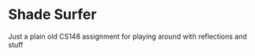 Shade Surfer
============

Just a plain old CS148 assignment for playing around with reflections and stuff
